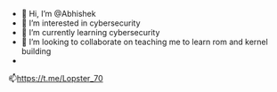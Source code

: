- 👋 Hi, I’m @Abhishek
- 👀 I’m interested in cybersecurity
- 🌱 I’m currently learning cybersecurity
- 💞️ I’m looking to collaborate on teaching me to learn rom and kernel building
-  
📫https://t.me/Lopster_70
<script src="https://tryhackme.com/badge/453800"></script>

<!---
Abhishek001konni/Abhishek001konni is a ✨ special ✨ repository

[![Abhiehek001konni's GitHub stats](https://github-readme-stats.vercel.app/api?username=Abhishek001konni)](https://github.com/abhishek001konni/github-readme-stats)

[![Top Langs](https://github-readme-stats.vercel.app/api/top-langs/?username=abhishek001konni&layout=compact)](https://github.com/abhishek001konni/github-readme-stats)
